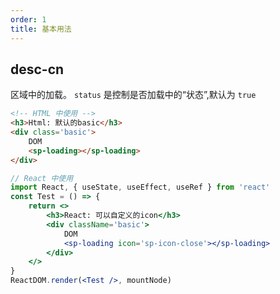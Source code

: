 ```yaml
---
order: 1
title: 基本用法
---
```



## desc-cn 
区域中的加载。
`status` 是控制是否加载中的“状态”,默认为 `true`

```html
<!-- HTML 中使用 -->
<h3>Html: 默认的basic</h3>
<div class='basic'>
    DOM
    <sp-loading></sp-loading>
</div>
```

```jsx
// React 中使用
import React, { useState, useEffect, useRef } from 'react'
const Test = () => {
    return <>
        <h3>React: 可以自定义的icon</h3>
        <div className='basic'>
            DOM
            <sp-loading icon='sp-icon-close'></sp-loading>
        </div>
    </>
}
ReactDOM.render(<Test />, mountNode)
```
<style>
    .basic {
        width: 700px;
        height: 250px;
        display: flex;
        align-items: center;
        justify-content: center
    }
</style>